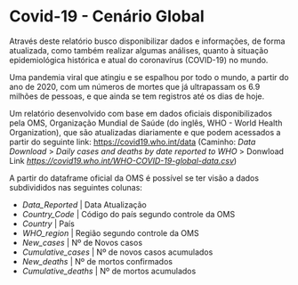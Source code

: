 # Covid-19 - Cenário Global

Através deste relatório busco disponibilizar dados e informações, de forma atualizada, como também realizar algumas análises, quanto à situação
epidemiológica histórica e atual do coronavírus (COVID-19) no mundo.

Uma pandemia viral que atingiu e se espalhou por todo o mundo, a partir do ano de 2020, com um números de mortes que já ultrapassam os 6.9 milhões de pessoas, e  que ainda se tem registros até os dias de hoje.

Um relatório desenvolvido com base em dados oficiais disponibilizados pela OMS, Organização Mundial de Saúde (do inglês, WHO - World Health Organization), que são atualizadas diariamente e que podem acessados a partir do seguinte link: https://covid19.who.int/data (Caminho: *Data Download* > *Daily cases and deaths by date reported to WHO* > Donwload Link *https://covid19.who.int/WHO-COVID-19-global-data.csv*)


A partir do dataframe oficial da OMS é possível se ter visão a dados subdivididos nas seguintes colunas:

- *Data_Reported* | Data Atualização
- *Country_Code* | Código do país segundo controle da OMS
- *Country* | País
- *WHO_region* | Região segundo controle da OMS
- *New_cases* | Nº de Novos casos
- *Cumulative_cases* | Nº de  novos casos acumulados
- *New_deaths* | Nº de mortos confirmados
- *Cumulative_deaths* | Nº de mortos acumulados

